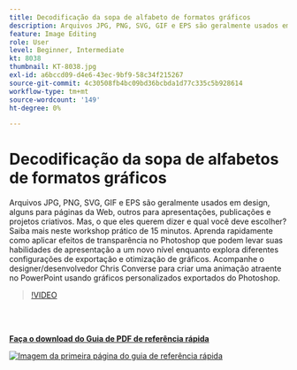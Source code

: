 ```yaml
---
title: Decodificação da sopa de alfabeto de formatos gráficos
description: Arquivos JPG, PNG, SVG, GIF e EPS são geralmente usados em design, alguns para páginas da Web, outros para apresentações, publicações e projetos criativos. Mas o que eles querem dizer e qual escolher?
feature: Image Editing
role: User
level: Beginner, Intermediate
kt: 8038
thumbnail: KT-8038.jpg
exl-id: a6bccd09-d4e6-43ec-9bf9-58c34f215267
source-git-commit: 4c30508fb4bc09bd36bcbda1d77c335c5b928614
workflow-type: tm+mt
source-wordcount: '149'
ht-degree: 0%

---
```


# Decodificação da sopa de alfabetos de formatos gráficos

Arquivos JPG, PNG, SVG, GIF e EPS são geralmente usados em design, alguns para páginas da Web, outros para apresentações, publicações e projetos criativos. Mas, o que eles querem dizer e qual você deve escolher? Saiba mais neste workshop prático de 15 minutos. Aprenda rapidamente como aplicar efeitos de transparência no Photoshop que podem levar suas habilidades de apresentação a um novo nível enquanto explora diferentes configurações de exportação e otimização de gráficos. Acompanhe o designer/desenvolvedor Chris Converse para criar uma animação atraente no PowerPoint usando gráficos personalizados exportados do Photoshop.

>[!VIDEO](https://video.tv.adobe.com/v/333805?hidetitle=true)

<br> 

[**Faça o download do Guia de PDF de referência rápida**](../quick-reference/Decodingthealphabetsoupofgraphicformats.pdf)

[![Imagem da primeira página do guia de referência rápida](assets/DecodingthealphabetsoupofgraphicformatsPage1.png)](../quick-reference/Decodingthealphabetsoupofgraphicformats.pdf)
